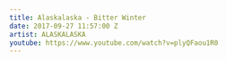 ```yaml
---
title: Alaskalaska - Bitter Winter
date: 2017-09-27 11:57:00 Z
artist: ALASKALASKA
youtube: https://www.youtube.com/watch?v=plyQFaou1R0
---
```


